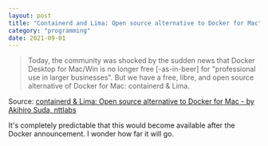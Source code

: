 ```yaml
---
layout: post
title: "Containerd and Lima: Open source alternative to Docker for Mac"
category: "programming"
date: 2021-09-01
---
```


> Today, the community was shocked by the sudden news that Docker Desktop for Mac/Win is no longer free [-as-in-beer] for "professional use in larger businesses".
> But we have a free, libre, and open source alternative of Docker for Mac: containerd & Lima.

Source: [containerd & Lima: Open source alternative to Docker for Mac - by Akihiro Suda, nttlabs](https://medium.com/nttlabs/containerd-and-lima-39e0b64d2a59)

It's completely predictable that this would become available after the Docker announcement.  I wonder how far it will go.
